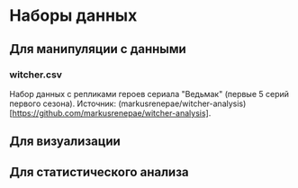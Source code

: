 # Наборы данных

## Для манипуляции с данными

### witcher.csv

Набор данных с репликами героев сериала "Ведьмак" (первые 5 серий первого сезона). Источник: (markusrenepae/witcher-analysis)[https://github.com/markusrenepae/witcher-analysis].

## Для визуализации

## Для статистического анализа

